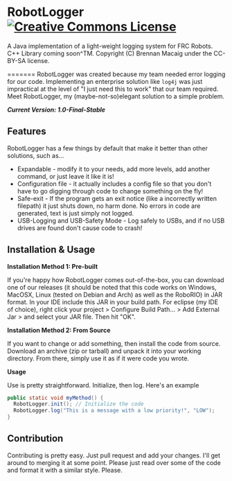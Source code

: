 # RobotLogger <a rel="license" href="http://creativecommons.org/licenses/by-sa/4.0/"><img alt="Creative Commons License" src="https://i.creativecommons.org/l/by-sa/4.0/88x31.png" /></a>
A Java implementation of a light-weight logging system for FRC Robots. C++ Library coming soon^TM. Copyright (C) Brennan Macaig under the CC-BY-SA license.

=======
RobotLogger was created because my team needed error logging for our code. Implementing an enterprise solution like `log4j` was just impractical at the level of "I just need this to work" that our team required. Meet RobotLogger, my (maybe-not-so)elegant solution to a simple problem.

***Current Version: 1.0-Final-Stable***

## Features
RobotLogger has a few things by default that make it better than other solutions, such as...

* Expandable - modify it to your needs, add more levels, add another command, or just leave it like it is!
* Configuration file - it actually includes a config file so that you don't have to go digging through code to change something on the fly!
* Safe-exit - If the program gets an exit notice (like a incorrectly written filepath) it just shuts down, no harm done. No errors in code are generated, text is just simply not logged.
* USB-Logging and USB-Safety Mode - Log safely to USBs, and if no USB drives are found don't cause code to crash!


## Installation & Usage
**Installation Method 1: Pre-built**

If you're happy how RobotLogger comes out-of-the-box, you can download one of our releases (it should be noted that this code works on Windows, MacOSX, Linux (tested on Debian and Arch) as well as the RoboRIO) in JAR format. In your IDE include this JAR in your build path. For eclipse (my IDE of choice), right click your project > Configure Build Path... > Add External Jar > and select your JAR file. Then hit "OK".

**Installation Method 2: From Source**

If you want to change or add something, then install the code from source. Download an archive (zip or tarball) and unpack it into your working directory. From there, simply use it as if it were code you wrote.

**Usage**

Use is pretty straightforward. Initialize, then log. Here's an example

```java
public static void myMethod() {
  RobotLogger.init(); // Initialize the code
  RobotLogger.log("This is a message with a low priority!", "LOW");
}
```

## Contribution

Contributing is pretty easy. Just pull request and add your changes. I'll get around to merging it at some point. Please just read over some of the code and format it with a similar style. Please.
